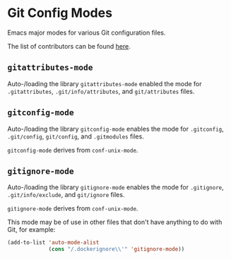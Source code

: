 Git Config Modes
================

Emacs major modes for various Git configuration files.

The list of contributors can be found
[here](https://github.com/magit/git-modes/graphs/contributors).

`gitattributes-mode`
--------------------

Auto-/loading the library `gitattributes-mode` enabled the mode for
`.gitattributes`, `.git/info/attributes`, and `git/attributes` files.

`gitconfig-mode`
----------------

Auto-/loading the library `gitconfig-mode` enables the mode for
`.gitconfig`, `.git/config`, `git/config`, and `.gitmodules` files.

`gitconfig-mode` derives from `conf-unix-mode`.

`gitignore-mode`
----------------

Auto-/loading the library `gitignore-mode` enables the mode for
`.gitignore`, `.git/info/exclude`, and `git/ignore` files.

`gitignore-mode` derives from `conf-unix-mode`.

This mode may be of use in other files that don't have anything to do
with Git, for example:

```lisp
(add-to-list 'auto-mode-alist
             (cons "/.dockerignore\\'" 'gitignore-mode))
```
